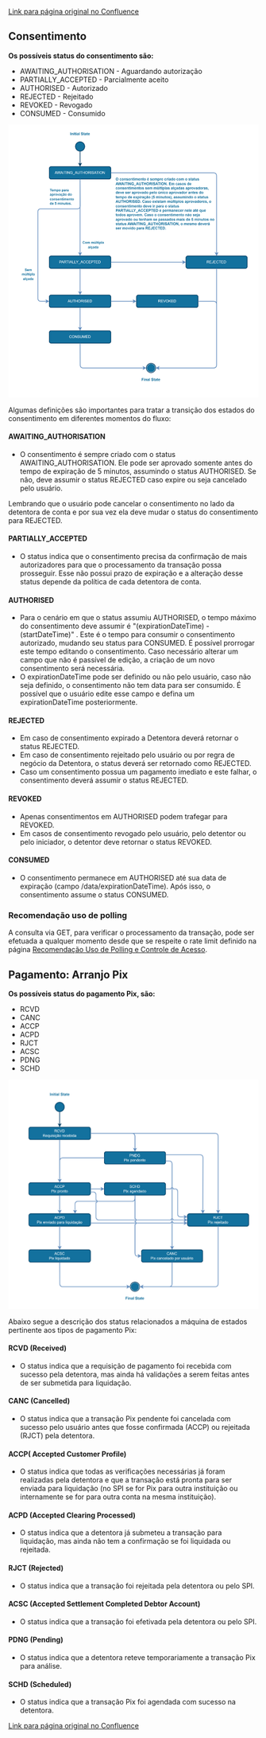 [Link para página original no Confluence](https://openfinancebrasil.atlassian.net/wiki/spaces/OF/pages/223806028)

## **Consentimento**

**Os possíveis status do consentimento são:**

- AWAITING\_AUTHORISATION - Aguardando autorização
- PARTIALLY\_ACCEPTED - Parcialmente aceito
- AUTHORISED - Autorizado
- REJECTED - Rejeitado
- REVOKED - Revogado
- CONSUMED - Consumido

![att223806079](M%c3%a1quina%20de%20Estados%20-%20v1.0.0-beta.3%20-%20[SV]%20Pagamentos%20Autom%c3%a1ticos/attachments/image-20231106-150119.png)

Algumas definições são importantes para tratar a transição dos estados do consentimento em diferentes momentos do fluxo:

#### AWAITING\_AUTHORISATION

- O consentimento é sempre criado com o status AWAITING\_AUTHORISATION. Ele pode ser aprovado somente antes do tempo de expiração de 5 minutos, assumindo o status AUTHORISED. Se não, deve assumir o status REJECTED caso expire ou seja cancelado pelo usuário.

Lembrando que o usuário pode cancelar o consentimento no lado da detentora de conta e por sua vez ela deve mudar o status do consentimento para REJECTED.

#### PARTIALLY\_ACCEPTED

- O status indica que o consentimento precisa da confirmação de mais autorizadores para que o processamento da transação possa prosseguir. Esse não possui prazo de expiração e a alteração desse status depende da política de cada detentora de conta.

#### AUTHORISED

- Para o cenário em que o status assumiu AUTHORISED, o tempo máximo do consentimento deve assumir é "(expirationDateTime) - (startDateTime)" . Este é o tempo para consumir o consentimento autorizado, mudando seu status para CONSUMED. É possível prorrogar este tempo editando o consentimento. Caso necessário alterar um campo que não é passível de edição, a criação de um novo consentimento será necessária.
- O expirationDateTime pode ser definido ou não pelo usuário, caso não seja definido, o consentimento não tem data para ser consumido. É possível que o usuário edite esse campo e defina um expirationDateTime posteriormente.

#### REJECTED

- Em caso de consentimento expirado a Detentora deverá retornar o status REJECTED.
- Em caso de consentimento rejeitado pelo usuário ou por regra de negócio da Detentora, o status deverá ser retornado como REJECTED.
- Caso um consentimento possua um pagamento imediato e este falhar, o consentimento deverá assumir o status REJECTED.

#### REVOKED

- Apenas consentimentos em AUTHORISED podem trafegar para REVOKED.
- Em casos de consentimento revogado pelo usuário, pelo detentor ou pelo iniciador, o detentor deve retornar o status REVOKED.

#### CONSUMED

- O consentimento permanece em AUTHORISED até sua data de expiração (campo /data/expirationDateTime). Após isso, o consentimento assume o status CONSUMED.

### Recomendação uso de polling

A consulta via GET, para verificar o processamento da transação, pode ser efetuada a qualquer momento desde que se respeite o rate limit definido na página [Recomendação Uso de Polling e Controle de Acesso](../../../../../../../../../OF/Open%20Finance%20Brasil/Especifica%c3%a7%c3%b5es%20de%20APIs/Servi%c3%a7os%20-%20SV/[SV]%20Inicia%c3%a7%c3%a3o%20de%20Pagamentos/[SV]%20API%20-%20Pagamentos%20Autom%c3%a1ticos/Hist%c3%b3rico%20de%20Especifica%c3%a7%c3%b5es%20-%20[SV]%20Pagamentos%20Autom%c3%a1ticos/v1.0.0-beta.3%20%e2%80%93%20[SV]%20Pagamentos%20Autom%c3%a1ticos/Informa%c3%a7%c3%b5es%20Gerais%20-%20[SV]%20Pagamentos%20Autom%c3%a1ticos%20-%20v1.0.0-beta.3/Recomenda%c3%a7%c3%a3o%20Uso%20de%20Polling%20e%20Controle%20de%20Acesso%20-%20v1.0.0-beta.3%20-%20[SV]%20Pagamentos%20Autom%c3%a1ticos).

## **Pagamento: Arranjo Pix**

**Os possíveis status do pagamento Pix, são:**

- RCVD
- CANC
- ACCP
- ACPD
- RJCT
- ACSC
- PDNG
- SCHD

![att223806040](M%c3%a1quina%20de%20Estados%20-%20v1.0.0-beta.3%20-%20[SV]%20Pagamentos%20Autom%c3%a1ticos/attachments/image-20231122-132829.png)

Abaixo segue a descrição dos status relacionados a máquina de estados pertinente aos tipos de pagamento Pix:

#### RCVD (Received)

- O status indica que a requisição de pagamento foi recebida com sucesso pela detentora, mas ainda há validações a serem feitas antes de ser submetida para liquidação.

#### CANC (Cancelled)

- O status indica que a transação Pix pendente foi cancelada com sucesso pelo usuário antes que fosse confirmada (ACCP) ou rejeitada (RJCT) pela detentora.

#### ACCP( Accepted Customer Profile)

- O status indica que todas as verificações necessárias já foram realizadas pela detentora e que a transação está pronta para ser enviada para liquidação (no SPI se for Pix para outra instituição ou internamente se for para outra conta na mesma instituição).

#### ACPD (Accepted Clearing Processed)

- O status indica que a detentora já submeteu a transação para liquidação, mas ainda não tem a confirmação se foi liquidada ou rejeitada.

#### RJCT (Rejected)

- O status indica que a transação foi rejeitada pela detentora ou pelo SPI.

#### ACSC (Accepted Settlement Completed Debtor Account)

- O status indica que a transação foi efetivada pela detentora ou pelo SPI.

#### PDNG (Pending)

- O status indica que a detentora reteve temporariamente a transação Pix para análise.

#### SCHD (Scheduled)

- O status indica que a transação Pix foi agendada com sucesso na detentora.

[Link para página original no Confluence](https://openfinancebrasil.atlassian.net/wiki/spaces/OF/pages/223806028)